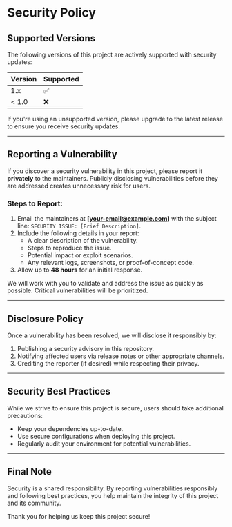 # Security Policy

## Supported Versions

The following versions of this project are actively supported with security updates:

| Version | Supported          |
| ------- | ------------------ |
| 1.x     | :white_check_mark: |
| < 1.0   | :x:                |

If you're using an unsupported version, please upgrade to the latest release to ensure you receive security updates.

---

## Reporting a Vulnerability

If you discover a security vulnerability in this project, please report it **privately** to the maintainers. Publicly disclosing vulnerabilities before they are addressed creates unnecessary risk for users.

### Steps to Report:

1. Email the maintainers at **[your-email@example.com]** with the subject line: `SECURITY ISSUE: [Brief Description]`.
2. Include the following details in your report:
    - A clear description of the vulnerability.
    - Steps to reproduce the issue.
    - Potential impact or exploit scenarios.
    - Any relevant logs, screenshots, or proof-of-concept code.
3. Allow up to **48 hours** for an initial response.

We will work with you to validate and address the issue as quickly as possible. Critical vulnerabilities will be prioritized.

---

## Disclosure Policy

Once a vulnerability has been resolved, we will disclose it responsibly by:

1. Publishing a security advisory in this repository.
2. Notifying affected users via release notes or other appropriate channels.
3. Crediting the reporter (if desired) while respecting their privacy.

---

## Security Best Practices

While we strive to ensure this project is secure, users should take additional precautions:

- Keep your dependencies up-to-date.
- Use secure configurations when deploying this project.
- Regularly audit your environment for potential vulnerabilities.

---

## Final Note

Security is a shared responsibility. By reporting vulnerabilities responsibly and following best practices, you help maintain the integrity of this project and its community.

Thank you for helping us keep this project secure!